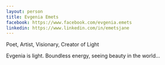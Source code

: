 ```yaml
---
layout: person
title: Evgenia Emets
facebook: https://www.facebook.com/evgenia.emets
linkedin: https://www.linkedin.com/in/emetsjane
---
```


Poet, Artist, Visionary, Creator of Light

Evgenia is light. Boundless energy, seeing beauty in the world...

